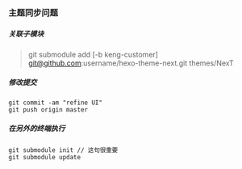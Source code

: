 ### 主题同步问题


##### 关联子模块
> git submodule add [-b keng-customer] git@github.com:username/hexo-theme-next.git themes/NexT

##### 修改提交
```
git commit -am "refine UI"
git push origin master
```


##### 在另外的终端执行
```
git submodule init // 这句很重要
git submodule update
```